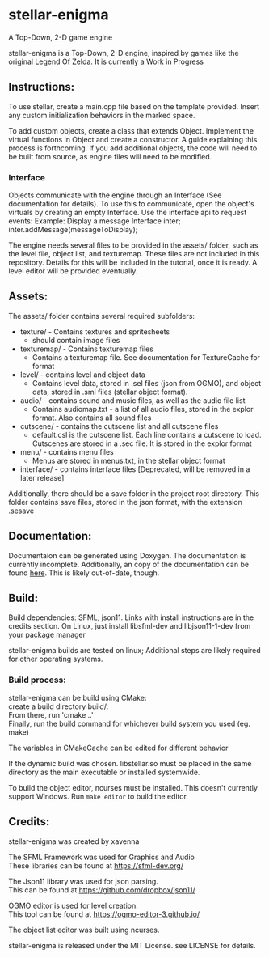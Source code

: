 # stellar-enigma
A Top-Down, 2-D game engine

stellar-enigma is a Top-Down, 2-D engine, inspired by games like the original Legend Of
Zelda. It is currently a Work in Progress


## Instructions:
To use stellar, create a main.cpp file based on the template provided. Insert any
custom initialization behaviors in the marked space.

To add custom objects, create a class that extends Object. Implement the virtual
functions in Object and create a constructor.
A guide explaining this process is forthcoming. If you add additional objects, the code
will need to be built from source, as engine files will need to be modified.
### Interface

Objects communicate with the engine through an Interface (See documentation for details).
To use this to communicate, open the object's virtuals by creating an empty Interface.
Use the interface api to request events:
Example: Display a message
    Interface inter;
    inter.addMessage(messageToDisplay);

The engine needs several files to be provided in the assets/ folder, such as the level
file, object list, and texturemap. These files are not included in this repository.
Details for this will be included in the tutorial, once it is ready. A level editor will 
be provided eventually.

## Assets:
The assets/ folder contains several required subfolders:

* texture/ - Contains textures and spritesheets
    * should contain image files
* texturemap/ - Contains texturemap files
    * Contains a texturemap file. See documentation for TextureCache for format
* level/ - contains level and object data
    * Contains level data, stored in .sel files (json from OGMO), and object data, 
    stored in .sml files (stellar object format).
* audio/ - contains sound and music files, as well as the audio file list
    * Contains audiomap.txt - a list of all audio files, stored in the explor format.
    Also contains all sound files
* cutscene/ - contains the cutscene list and all cutscene files
    * default.csl is the cutscene list. Each line contains a cutscene to load. Cutscenes
    are stored in a .sec file. It is stored in the explor format
* menu/ - contains menu files
    * Menus are stored in menus.txt, in the stellar object format
* interface/ - contains interface files [Deprecated, will be removed in a later release]

Additionally, there should be a save folder in the project root directory.
This folder contains save files, stored in the json format, with the extension .sesave

## Documentation:
Documentaion can be generated using Doxygen. The documentation is currently incomplete.
Additionally, an copy of the documentation can be found [here](http://xavenna.net/projects/stellar-docs). This is likely out-of-date, though.


## Build:
Build dependencies:
SFML, json11. Links with install instructions are in the credits section.
On Linux, just install libsfml-dev and libjson11-1-dev from your package manager

stellar-enigma builds are tested on linux; Additional steps are likely required for
other operating systems.

### Build process:

stellar-enigma can be build using CMake:\
create a build directory build/.\
From there, run 'cmake ..'\
Finally, run the build command for whichever build system you used (eg. make)

The variables in CMakeCache can be edited for different behavior

If the dynamic build was chosen. libstellar.so must be placed in the same directory as
the main executable or installed systemwide.

To build the object editor, ncurses must be installed. This doesn't currently support
Windows. Run `make editor` to build the editor.


## Credits:
stellar-enigma was created by xavenna

The SFML Framework was used for Graphics and Audio\
These libraries can be found at https://sfml-dev.org/

The Json11 library was used for json parsing.\
This can be found at https://github.com/dropbox/json11/

OGMO editor is used for level creation.\
This tool can be found at https://ogmo-editor-3.github.io/

The object list editor was built using ncurses.

stellar-enigma is released under the MIT License. see LICENSE for details.

